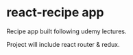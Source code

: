 # react-recipe app
Recipe app built following udemy lectures.

Project will include react router & redux.
